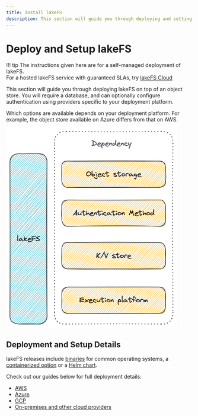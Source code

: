 ```yaml
---
title: Install lakeFS
description: This section will guide you through deploying and setting up a production lakeFS environment.
---
```


# Deploy and Setup lakeFS

!!! tip
    The instructions given here are for a self-managed deployment of lakeFS. <br/>
    For a hosted lakeFS service with guaranteed SLAs, try [lakeFS Cloud](https://lakefs.cloud)

This section will guide you through deploying lakeFS on top of an object store. You will require a database, and can optionally configure authentication using providers specific to your deployment platform. 

Which options are available depends on your deployment platform. For example, the object store available on Azure differs from that on AWS. 

![](../..//assets/img/deploy/deploy-lakefs.excalidraw.png)

## Deployment and Setup Details

lakeFS releases include [binaries](https://github.com/treeverse/lakeFS/releases) for common operating systems, a [containerized option](https://hub.docker.com/r/treeverse/lakefs) or a [Helm chart](https://artifacthub.io/packages/helm/lakefs/lakefs).

Check out our guides below for full deployment details: 

* [AWS](aws.md)
* [Azure](azure.md)
* [GCP](gcp.md)
* [On-premises and other cloud providers](onprem.md)
